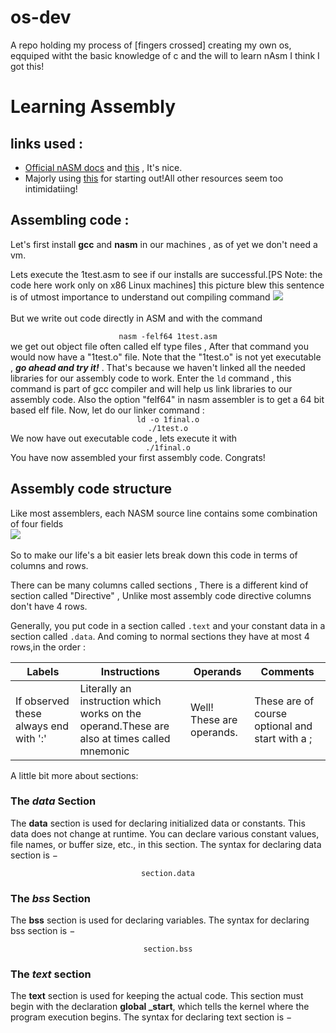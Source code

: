 # os-dev
A repo holding my process of [fingers crossed] creating my own os, eqquiped witht the basic knowledge of c and the will to learn nAsm I think I got this!

# Learning Assembly

## links used :

* [Official nASM docs](https://www.nasm.us/doc/) and [this](https://cs.lmu.edu/~ray/notes/nasmtutorial/) , It's nice.
* Majorly using [this](https://www.tutorialspoint.com/assembly_programming/assembly_basic_syntax.htm) for starting out!All other resources seem too intimidatiing!

## Assembling code :

Let's first install **gcc** and **nasm** in our machines , as of yet we don't need a vm.

Lets execute the 1test.asm to see if our installs are successful.[PS Note: the code here work only on x86 Linux machines]
	this picture blew this sentence is of utmost importance to understand out compiling command
	![](https://static.javatpoint.com/cpages/images/compilation-process-in-c2.png)<br><br>
	But we write out code directly in ASM and with the command <br>
		<center><code>nasm -felf64 1test.asm</code> <br></center>
		we get out object file often called elf type files , After that command you would now have a "1test.o" file. Note that the "1test.o" is not yet executable , ***go ahead and try it!*** .
That's because we haven't linked all the needed libraries for our assembly code to work. Enter the ```ld``` command , this command is part of gcc compiler and will help us link libraries to our assembly code. Also the option "felf64" in nasm assembler is to get a 64 bit based elf file.
Now, let do our linker command :<br>
	<center><code>ld -o 1final.o ./1test.o</code> <br></center>
	We now have out executable code , lets execute it with<br>
	<center><code>./1final.o</code> <br></center>
	You have now assembled your first assembly code. Congrats!
	
## Assembly code structure

Like most assemblers, each NASM source line contains some combination of four fields<br>
![](https://cs.lmu.edu/~ray/images/nasmstructure.png)<br><br>
So to make our life's a bit easier lets break down this code in terms of columns and rows.

There can be many columns called sections , There is a different kind of section called "Directive" , Unlike most assembly code directive columns don't have 4 rows.

Generally, you put code in a section called `.text` and your constant data in a section called `.data`.
And coming to normal sections they have at most 4 rows,in the order :

| Labels| Instructions|Operands|Comments
| ----------- | ----------- |-----------|-----------|
|If observed these always end with ':'|Literally an instruction which works on the operand.These are also at times called mnemonic|Well! These are operands.|These are of course optional and start with a ;|

A little bit more about sections:
### The _data_ Section
The **data** section is used for declaring initialized data or constants. This data does not change at runtime. You can declare various constant values, file names, or buffer size, etc., in this section.
The syntax for declaring data section is −
<center><code>section.data</code></center>

### The _bss_ Section
The **bss** section is used for declaring variables. The syntax for declaring bss section is −
<center><code>section.bss</code></center>

### The _text_ section
The **text** section is used for keeping the actual code. This section must begin with the declaration **global _start**, which tells the kernel where the program execution begins.
The syntax for declaring text section is −
![]()

